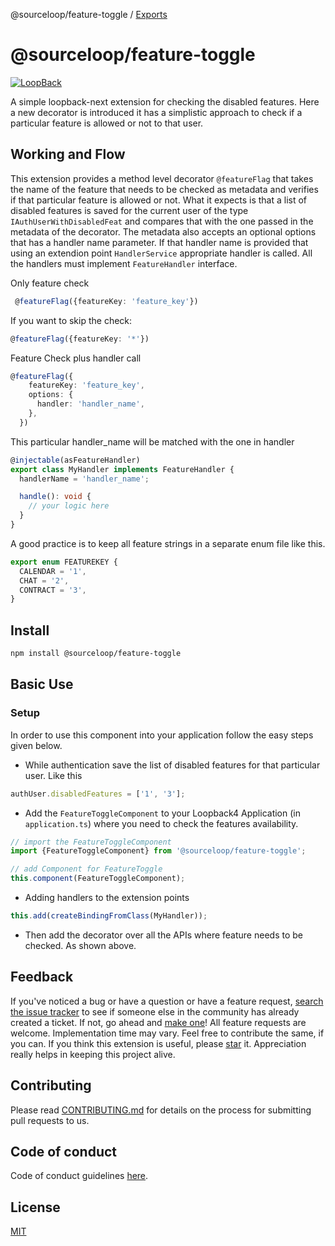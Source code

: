 @sourceloop/feature-toggle / [Exports](modules.md)

# @sourceloop/feature-toggle

[![LoopBack](<https://github.com/strongloop/loopback-next/raw/master/docs/site/imgs/branding/Powered-by-LoopBack-Badge-(blue)-@2x.png>)](http://loopback.io/)

A simple loopback-next extension for checking the disabled features. Here a new decorator is introduced it has a simplistic approach to check if a particular feature is allowed or not to that user.

## Working and Flow

This extension provides a method level decorator `@featureFlag` that takes the name of the feature that needs to be checked as metadata and verifies if that particular feature is allowed or not. What it expects is that a list of disabled features is saved for the current user of the type `IAuthUserWithDisabledFeat` and compares that with the one passed in the metadata of the decorator.
The metadata also accepts an optional options that has a handler name parameter. If that handler name is provided that using an extendion point `HandlerService` appropriate handler is called. All the handlers must implement `FeatureHandler` interface.

Only feature check

```ts
 @featureFlag({featureKey: 'feature_key'})
```

If you want to skip the check:

```ts
@featureFlag({featureKey: '*'})
```

Feature Check plus handler call

```ts
@featureFlag({
    featureKey: 'feature_key',
    options: {
      handler: 'handler_name',
    },
  })
```

This particular handler_name will be matched with the one in handler

```ts
@injectable(asFeatureHandler)
export class MyHandler implements FeatureHandler {
  handlerName = 'handler_name';

  handle(): void {
    // your logic here
  }
}
```

A good practice is to keep all feature strings in a separate enum file like this.

```ts
export enum FEATUREKEY {
  CALENDAR = '1',
  CHAT = '2',
  CONTRACT = '3',
}
```

## Install

```sh
npm install @sourceloop/feature-toggle
```

## Basic Use

### Setup

In order to use this component into your application follow the easy steps given below.

- While authentication save the list of disabled features for that particular user. Like this

```ts
authUser.disabledFeatures = ['1', '3'];
```

- Add the `FeatureToggleComponent` to your Loopback4 Application (in `application.ts`) where you need to check the features availability.

```ts
// import the FeatureToggleComponent
import {FeatureToggleComponent} from '@sourceloop/feature-toggle';

// add Component for FeatureToggle
this.component(FeatureToggleComponent);
```

- Adding handlers to the extension points

```ts
this.add(createBindingFromClass(MyHandler));
```

- Then add the decorator over all the APIs where feature needs to be checked. As shown above.

## Feedback

If you've noticed a bug or have a question or have a feature request, [search the issue tracker](https://github.com/sourcefuse/loopback4-microservice-catalog/issues) to see if someone else in the community has already created a ticket.
If not, go ahead and [make one](https://github.com/sourcefuse/loopback4-microservice-catalog/issues/new/choose)!
All feature requests are welcome. Implementation time may vary. Feel free to contribute the same, if you can.
If you think this extension is useful, please [star](https://help.github.com/en/articles/about-stars) it. Appreciation really helps in keeping this project alive.

## Contributing

Please read [CONTRIBUTING.md](https://github.com/sourcefuse/loopback4-microservice-catalog/blob/master/.github/CONTRIBUTING.md) for details on the process for submitting pull requests to us.

## Code of conduct

Code of conduct guidelines [here](https://github.com/sourcefuse/loopback4-microservice-catalog/blob/master/.github/CODE_OF_CONDUCT.md).

## License

[MIT](https://github.com/sourcefuse/loopback4-microservice-catalog/blob/master/LICENSE)
